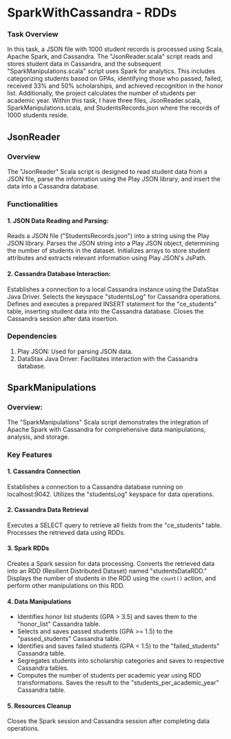 # SparkWithCassandra - RDDs
### Task Overview
In this task, a JSON file with 1000 student records is processed using Scala, Apache Spark, and Cassandra. The "JsonReader.scala" script reads and stores student data in Cassandra, and the subsequent "SparkManipulations.scala" script uses Spark for analytics. This includes categorizing students based on GPAs, identifying those who passed, failed, received 33% and 50% scholarships, and achieved recognition in the honor list. Additionally, the project calculates the number of students per academic year. Within this task, I have three files, JsonReader.scala, SparkManipulations.scala, and StudentsRecords.json where the records of 1000 students reside.

## JsonReader
### Overview
The "JsonReader" Scala script is designed to read student data from a JSON file, parse the information using the Play JSON library, and insert the data into a Cassandra database.

### Functionalities
#### 1. JSON Data Reading and Parsing:
Reads a JSON file ("StudentsRecords.json") into a string using the Play JSON library.
Parses the JSON string into a Play JSON object, determining the number of students in the dataset.
Initializes arrays to store student attributes and extracts relevant information using Play JSON's JsPath.
#### 2. Cassandra Database Interaction:
Establishes a connection to a local Cassandra instance using the DataStax Java Driver.
Selects the keyspace "studentsLog" for Cassandra operations.
Defines and executes a prepared INSERT statement for the "ce_students" table, inserting student data into the Cassandra database.
Closes the Cassandra session after data insertion.
### Dependencies
1. Play JSON: Used for parsing JSON data.
2. DataStax Java Driver: Facilitates interaction with the Cassandra database.


## SparkManipulations
### Overview:
The "SparkManipulations" Scala script demonstrates the integration of Apache Spark with Cassandra for comprehensive data manipulations, analysis, and storage.

### Key Features
#### 1. Cassandra Connection
Establishes a connection to a Cassandra database running on localhost:9042.
Utilizes the "studentsLog" keyspace for data operations.
#### 2. Cassandra Data Retrieval
Executes a SELECT query to retrieve all fields from the "ce_students" table.
Processes the retrieved data using RDDs.
#### 3. Spark RDDs
Creates a Spark session for data processing. Converts the retrieved data into an RDD (Resilient Distributed Dataset) named "studentsDataRDD."
Displays the number of students in the RDD using the `count()` action, and perform other manipulations on this RDD.
#### 4. Data Manipulations
- Identifies honor list students (GPA > 3.5) and saves them to the "honor_list" Cassandra table.
- Selects and saves passed students (GPA >= 1.5) to the "passed_students" Cassandra table.
- Identifies and saves failed students (GPA < 1.5) to the "failed_students" Cassandra table.
- Segregates students into scholarship categories and saves to respective Cassandra tables.
- Computes the number of students per academic year using RDD transformations. Saves the result to the "students_per_academic_year" Cassandra table.
#### 5. Resources Cleanup
Closes the Spark session and Cassandra session after completing data operations.
